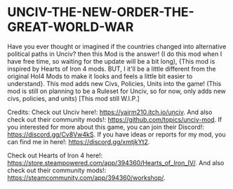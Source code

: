 # UNCIV-THE-NEW-ORDER-THE-GREAT-WORLD-WAR
Have you ever thought or imagined if the countries changed into alternative political paths in Unciv? then this Mod is the answer!
(I do this mod when I have free time, so waiting for the update will be a bit long), {This mod is inspired by Hearts of Iron 4 mods. BUT, I it'll be a little different from the original HoI4 Mods to make it looks and feels a little bit easier to understand}.
This mod adds new Civs, Policies, Units into the game! (This mod is still on planning to be a Ruleset for Unciv, so for now, only adds new civs, policies, and units) [This mod still W.I.P.]

Credits:
Check out Unciv here!:
https://yairm210.itch.io/unciv.
And also check out their community mods!:
https://github.com/topics/unciv-mod.
If you interested for more about this game, you can join their Discord!:
https://discord.gg/Cv8Vw4kS.
If you have ideas or reports for my mod, you can find me in here!:
https://discord.gg/xmtjkYt2.

Check out Hearts of Iron 4 here!:
https://store.steampowered.com/app/394360/Hearts_of_Iron_IV/.
And also check out their community mods!:
https://steamcommunity.com/app/394360/workshop/.
